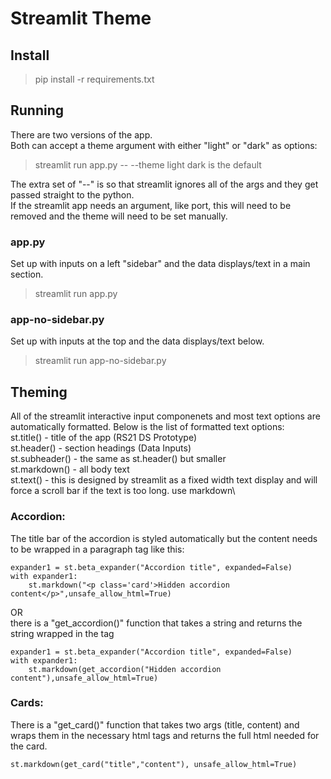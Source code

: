 # Streamlit Theme
## Install
> pip install -r requirements.txt

## Running
There are two versions of the app.\
Both can accept a theme argument with either "light" or "dark" as options:
> streamlit run app.py -- --theme light
dark is the default

The extra set of "--" is so that streamlit ignores all of the args and they get passed straight to the python.\
If the streamlit app needs an argument, like port, this will need to be removed and the theme will need to be set manually.
### app.py 
Set up with inputs on a left "sidebar" and the data displays/text in a main section.
> streamlit run app.py

### app-no-sidebar.py 
Set up with inputs at the top and the data displays/text below.
> streamlit run app-no-sidebar.py

## Theming
All of the streamlit interactive input componenets and most text options are automatically formatted. Below is the list of formatted text options:\
st.title() - title of the app (RS21 DS Prototype)\
st.header() - section headings (Data Inputs)\
st.subheader() - the same as st.header() but smaller\
st.markdown() - all body text\
st.text() - this is designed by streamlit as a fixed width text display and will force a scroll bar if the text is too long. use markdown\

### Accordion:
The title bar of the accordion is styled automatically but the content needs to be wrapped in a paragraph tag like this:
```
expander1 = st.beta_expander("Accordion title", expanded=False)
with expander1:
    st.markdown("<p class='card'>Hidden accordion content</p>",unsafe_allow_html=True)
```
OR\
there is a "get_accordion()" function that takes a string and returns the string wrapped in the tag
```
expander1 = st.beta_expander("Accordion title", expanded=False)
with expander1:
    st.markdown(get_accordion("Hidden accordion content"),unsafe_allow_html=True)
```

### Cards:
There is a "get_card()" function that takes two args (title, content) and wraps them in the necessary html tags and returns the full html needed for the card.
```
st.markdown(get_card("title","content"), unsafe_allow_html=True)
```
